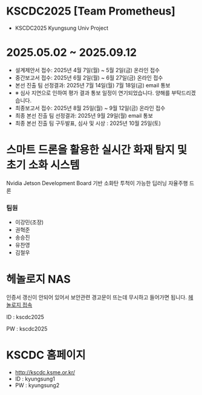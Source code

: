 # KSCDC2025 [Team Prometheus]
- KSCDC2025 Kyungsung Univ Project

# 2025.05.02 ~ 2025.09.12
- 설계제안서 접수: 2025년 4월 7일(월) ~ 5월 2일(금) 온라인 접수
- 중간보고서 접수: 2025년 6월 2일(월) ~ 6월 27일(금) 온라인 접수
- 본선 진출 팀 선정결과: 2025년 7월 14일(월) 7월 18일(금) email 통보
- ※ 심사 지연으로 인하여 평가 결과 통보 일정이 연기되었습니다. 양해를 부탁드리겠습니다.
- 최종보고서 접수: 2025년 8월 25일(월) ~ 9월 12일(금) 온라인 접수
- 최종 본선 진출 팀 선정결과: 2025년 9월 29일(월) email 통보
- 최종 본선 진출 팀 구두발표, 심사 및 시상 : 2025년 10월 25일(토)

# 스마트 드론을 활용한 실시간 화재 탐지 및 초기 소화 시스템
Nvidia Jetson Development Board 기반 소화탄 투척이 가능한 딥러닝 자율주행 드론
  
### 팀원
- 이강민(조장)
- 권혁준
- 송승진
- 유찬영
- 김철우

# 헤놀로지 NAS
인증서 갱신이 안되어 있어서 보안관련 경고문이 뜨는데 무시하고 들어가면 됩니다.
[헤놀로지 접속](https://synol.dslkmxpenology.org/)

ID : kscdc2025 

PW : kscdc2025

# KSCDC 홈페이지
- http://kscdc.ksme.or.kr/
- ID : kyungsung1
- PW : kyungsung2








